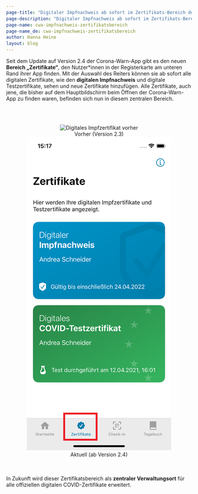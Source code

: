 ```yaml
---
page-title: "Digitaler Impfnachweis ab sofort im Zertifikats-Bereich der Corona-Warn-App"
page-description: "Digitaler Impfnachweis ab sofort im Zertifikats-Bereich der Corona-Warn-App"
page-name: cwa-impfnachweis-zertifikatsbereich
page-name_de: cwa-impfnachweis-zertifikatsbereich
author: Hanna Heine
layout: blog
---
```


Seit dem Update auf Version 2.4 der Corona-Warn-App gibt es den neuen **Bereich „Zertifikate“**, den Nutzer*innen in der Registerkarte am unteren Rand ihrer App finden. Mit der Auswahl des Reiters können sie ab sofort alle digitalen Zertifikate, wie den **digitalen Impfnachweis** und digitale Testzertifikate, sehen und neue Zertifikate hinzufügen. Alle Zertifikate, auch jene, die bisher auf dem Hauptbildschirm beim Öffnen der Corona-Warn-App zu finden waren, befinden sich nun in diesem zentralen Bereich. 

<br></br>
<center> <img src="./vollständiger-impfschutz-homescreen.jpg" title="Digitales Impfzertifikat vorher" style="align: center"></center> 
<center>Vorher (Version 2.3)</center> <center> <img src="./zertifikate-impfzertifikat.png" title="Digitales Impfzertifikat aktuell" style="align: center">  </center>
<center>Aktuell (ab Version 2.4)</center>
<br></br>

In Zukunft wird dieser Zertifikatsbereich als **zentraler Verwaltungsort** für alle offiziellen digitalen COVID-Zertifikate erweitert.  

<!-- overview -->